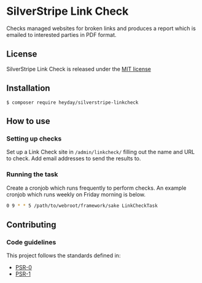 # SilverStripe Link Check

Checks managed websites for broken links and produces a report which is emailed to interested parties in PDF format.

## License

SilverStripe Link Check is released under the [MIT license](http://heyday.mit-license.org/)

## Installation

	$ composer require heyday/silverstripe-linkcheck

## How to use

### Setting up checks

Set up a Link Check site in `/admin/linkcheck/` filling out the name and URL to check. Add email addresses to send the
results to.

### Running the task

Create a cronjob which runs frequently to perform checks. An example cronjob which runs weekly on Friday morning is
below.

```bash
0 9 * * 5 /path/to/webroot/framework/sake LinkCheckTask
```

## Contributing

### Code guidelines

This project follows the standards defined in:

* [PSR-0](https://github.com/php-fig/fig-standards/blob/master/accepted/PSR-0.md)
* [PSR-1](https://github.com/php-fig/fig-standards/blob/master/accepted/PSR-1-basic-coding-standard.md)
